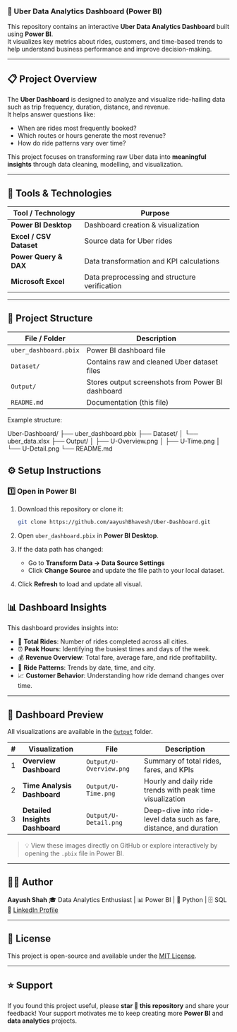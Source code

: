 
### 🚖 Uber Data Analytics Dashboard (Power BI)

This repository contains an interactive **Uber Data Analytics Dashboard** built using **Power BI**.  
It visualizes key metrics about rides, customers, and time-based trends to help understand business performance and improve decision-making.

---

## 📋 Project Overview

The **Uber Dashboard** is designed to analyze and visualize ride-hailing data such as trip frequency, duration, distance, and revenue.  
It helps answer questions like:
- When are rides most frequently booked?  
- Which routes or hours generate the most revenue?  
- How do ride patterns vary over time?  

This project focuses on transforming raw Uber data into **meaningful insights** through data cleaning, modelling, and visualization.

---

## 🧰 Tools & Technologies

| Tool / Technology | Purpose |
|--------------------|----------|
| **Power BI Desktop** | Dashboard creation & visualization |
| **Excel / CSV Dataset** | Source data for Uber rides |
| **Power Query & DAX** | Data transformation and KPI calculations |
| **Microsoft Excel** | Data preprocessing and structure verification |

---

## 📁 Project Structure

| File / Folder | Description |
|----------------|-------------|
| `uber_dashboard.pbix` | Power BI dashboard file |
| `Dataset/` | Contains raw and cleaned Uber dataset files |
| `Output/` | Stores output screenshots from Power BI dashboard |
| `README.md` | Documentation (this file) |

Example structure:

Uber-Dashboard/
├── uber_dashboard.pbix
├── Dataset/
│   └── uber_data.xlsx
├── Output/
│   ├── U-Overview.png
│   ├── U-Time.png
│   └── U-Detail.png
└── README.md



## ⚙️ Setup Instructions

### 1️⃣ Open in Power BI
1. Download this repository or clone it:
   ```bash
   git clone https://github.com/aayushBhavesh/Uber-Dashboard.git


2. Open `uber_dashboard.pbix` in **Power BI Desktop**.
3. If the data path has changed:

   * Go to **Transform Data → Data Source Settings**
   * Click **Change Source** and update the file path to your local dataset.
4. Click **Refresh** to load and update all visual.


## 📊 Dashboard Insights

This dashboard provides insights into:

* 🚗 **Total Rides**: Number of rides completed across all cities.
* ⏰ **Peak Hours**: Identifying the busiest times and days of the week.
* 💰 **Revenue Overview**: Total fare, average fare, and ride profitability.
* 📍 **Ride Patterns**: Trends by date, time, and city.
* 📈 **Customer Behavior**: Understanding how ride demand changes over time.

---

## 📸 Dashboard Preview

All visualizations are available in the [`Output`](./Output) folder.

| # | Visualization                   | File                    | Description                                                         |
| - | ------------------------------- | ----------------------- | ------------------------------------------------------------------- |
| 1 | **Overview Dashboard**          | `Output/U-Overview.png` | Summary of total rides, fares, and KPIs                             |
| 2 | **Time Analysis Dashboard**     | `Output/U-Time.png`     | Hourly and daily ride trends with peak time visualization           |
| 3 | **Detailed Insights Dashboard** | `Output/U-Detail.png`   | Deep-dive into ride-level data such as fare, distance, and duration |

> 💡 View these images directly on GitHub or explore interactively by opening the `.pbix` file in Power BI.

---

## 🧑‍💻 Author

**Aayush Shah**
🎓 Data Analytics Enthusiast | 📊 Power BI | 🐍 Python | 🗄️ SQL
🔗 [LinkedIn Profile](https://www.linkedin.com/in/aayush0329/)

---

## 🪪 License

This project is open-source and available under the [MIT License](LICENSE).

---

## ⭐ Support

If you found this project useful, please **star 🌟 this repository** and share your feedback!
Your support motivates me to keep creating more **Power BI** and **data analytics** projects.


